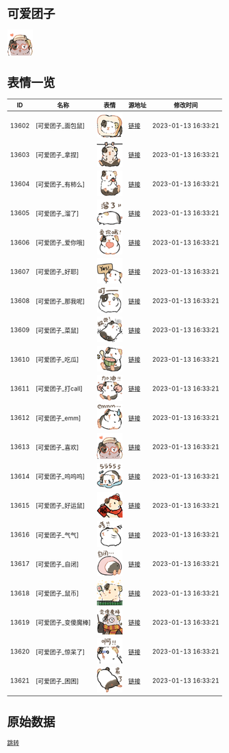 # 可爱团子

<img src="./cover.png" height="60" alt="cover" />

# 表情一览

|ID|名称|表情|源地址|修改时间|
|----|----|----|----|----|
|13602|[可爱团子_面包鼠]|<img src="./pic/013602_%5B可爱团子_面包鼠%5D.png" height="60" alt="面包鼠"/>|[链接](https://i0.hdslb.com/bfs/garb/item/8814d5a59aada057c61b956c572ddd6d60a0782a.png)|2023-01-13 16:33:21|
|13603|[可爱团子_拿捏]|<img src="./pic/013603_%5B可爱团子_拿捏%5D.png" height="60" alt="拿捏"/>|[链接](https://i0.hdslb.com/bfs/garb/item/8499dcf53832ac0f2591f9cf2939ebe51a47b6b7.png)|2023-01-13 16:33:21|
|13604|[可爱团子_有柿么]|<img src="./pic/013604_%5B可爱团子_有柿么%5D.png" height="60" alt="有柿么"/>|[链接](https://i0.hdslb.com/bfs/garb/item/e86a84572d3ac6ec193cea1a307839d6929ad84d.png)|2023-01-13 16:33:21|
|13605|[可爱团子_溜了]|<img src="./pic/013605_%5B可爱团子_溜了%5D.png" height="60" alt="溜了"/>|[链接](https://i0.hdslb.com/bfs/garb/item/516c42016ca83e28525dacbcf9348f08211753aa.png)|2023-01-13 16:33:21|
|13606|[可爱团子_爱你哦]|<img src="./pic/013606_%5B可爱团子_爱你哦%5D.png" height="60" alt="爱你哦"/>|[链接](https://i0.hdslb.com/bfs/garb/item/72f89506fafbb2ca815a215e96aa16fbe240c39f.png)|2023-01-13 16:33:21|
|13607|[可爱团子_好耶]|<img src="./pic/013607_%5B可爱团子_好耶%5D.png" height="60" alt="好耶"/>|[链接](https://i0.hdslb.com/bfs/garb/item/e381b19dcee122fdd155af99fc88ae68f6583c76.png)|2023-01-13 16:33:21|
|13608|[可爱团子_那我呢]|<img src="./pic/013608_%5B可爱团子_那我呢%5D.png" height="60" alt="那我呢"/>|[链接](https://i0.hdslb.com/bfs/garb/item/015cd3857b2390c9db2117461407f01a11929e9c.png)|2023-01-13 16:33:21|
|13609|[可爱团子_菜鼠]|<img src="./pic/013609_%5B可爱团子_菜鼠%5D.png" height="60" alt="菜鼠"/>|[链接](https://i0.hdslb.com/bfs/garb/item/e3b2ef6cca2577604b01561d6430cdfee12d2a2c.png)|2023-01-13 16:33:21|
|13610|[可爱团子_吃瓜]|<img src="./pic/013610_%5B可爱团子_吃瓜%5D.png" height="60" alt="吃瓜"/>|[链接](https://i0.hdslb.com/bfs/garb/item/1a4f6cc85f6ac130527c7b40141635f9326cc0a5.png)|2023-01-13 16:33:21|
|13611|[可爱团子_打call]|<img src="./pic/013611_%5B可爱团子_打call%5D.png" height="60" alt="打call"/>|[链接](https://i0.hdslb.com/bfs/garb/item/615dcb48a6f2344c006443c07cda7959f5ba190c.png)|2023-01-13 16:33:21|
|13612|[可爱团子_emm]|<img src="./pic/013612_%5B可爱团子_emm%5D.png" height="60" alt="emm"/>|[链接](https://i0.hdslb.com/bfs/garb/item/292c38be26487ce33dc98067780704dfc1a83603.png)|2023-01-13 16:33:21|
|13613|[可爱团子_喜欢]|<img src="./pic/013613_%5B可爱团子_喜欢%5D.png" height="60" alt="喜欢"/>|[链接](https://i0.hdslb.com/bfs/garb/item/c0d12ee050e471c316a42fb632d34c76d020fc50.png)|2023-01-13 16:33:21|
|13614|[可爱团子_呜呜呜]|<img src="./pic/013614_%5B可爱团子_呜呜呜%5D.png" height="60" alt="呜呜呜"/>|[链接](https://i0.hdslb.com/bfs/garb/item/0e1eb454eb0c80e619d990e5314a8f5497745c58.png)|2023-01-13 16:33:21|
|13615|[可爱团子_好运鼠]|<img src="./pic/013615_%5B可爱团子_好运鼠%5D.png" height="60" alt="好运鼠"/>|[链接](https://i0.hdslb.com/bfs/garb/item/c18ca24687b4f5a44a4f4826d72a095792bd3b96.png)|2023-01-13 16:33:21|
|13616|[可爱团子_气气]|<img src="./pic/013616_%5B可爱团子_气气%5D.png" height="60" alt="气气"/>|[链接](https://i0.hdslb.com/bfs/garb/item/6282a70bed4d467249c8bb523f999674b584f7b2.png)|2023-01-13 16:33:21|
|13617|[可爱团子_自闭]|<img src="./pic/013617_%5B可爱团子_自闭%5D.png" height="60" alt="自闭"/>|[链接](https://i0.hdslb.com/bfs/garb/item/bde406da91c5aa54a7c33b922dde114689101b82.png)|2023-01-13 16:33:21|
|13618|[可爱团子_鼠币]|<img src="./pic/013618_%5B可爱团子_鼠币%5D.png" height="60" alt="鼠币"/>|[链接](https://i0.hdslb.com/bfs/garb/item/293d8dba1dc657d9c609eabd90cdd2aeb7d15ea7.png)|2023-01-13 16:33:21|
|13619|[可爱团子_变傻魔棒]|<img src="./pic/013619_%5B可爱团子_变傻魔棒%5D.png" height="60" alt="变傻魔棒"/>|[链接](https://i0.hdslb.com/bfs/garb/item/c5a08580fbdfb805c66af718f4b8761bbc2824cd.png)|2023-01-13 16:33:21|
|13620|[可爱团子_惊呆了]|<img src="./pic/013620_%5B可爱团子_惊呆了%5D.png" height="60" alt="惊呆了"/>|[链接](https://i0.hdslb.com/bfs/garb/item/c4b3a698cd0d8b4075273228ebba34c038ff5538.png)|2023-01-13 16:33:21|
|13621|[可爱团子_困困]|<img src="./pic/013621_%5B可爱团子_困困%5D.png" height="60" alt="困困"/>|[链接](https://i0.hdslb.com/bfs/garb/item/e68ca9f6e8a3394db296e4350ba92fc21c839a24.png)|2023-01-13 16:33:21|

# 原始数据

[跳转](./raw.json)

